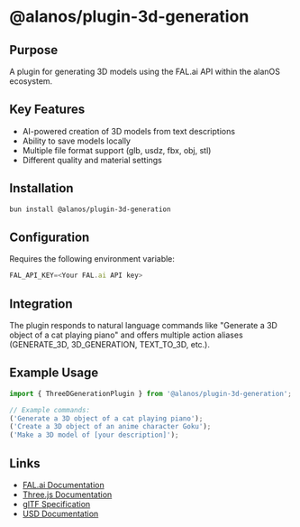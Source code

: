 # @alanos/plugin-3d-generation

## Purpose

A plugin for generating 3D models using the FAL.ai API within the alanOS ecosystem.

## Key Features

- AI-powered creation of 3D models from text descriptions
- Ability to save models locally
- Multiple file format support (glb, usdz, fbx, obj, stl)
- Different quality and material settings

## Installation

```bash
bun install @alanos/plugin-3d-generation
```

## Configuration

Requires the following environment variable:

```typescript
FAL_API_KEY=<Your FAL.ai API key>
```

## Integration

The plugin responds to natural language commands like "Generate a 3D object of a cat playing piano" and offers multiple action aliases (GENERATE_3D, 3D_GENERATION, TEXT_TO_3D, etc.).

## Example Usage

```typescript
import { ThreeDGenerationPlugin } from '@alanos/plugin-3d-generation';

// Example commands:
('Generate a 3D object of a cat playing piano');
('Create a 3D object of an anime character Goku');
('Make a 3D model of [your description]');
```

## Links

- [FAL.ai Documentation](https://fal.ai/docs)
- [Three.js Documentation](https://threejs.org/docs/)
- [glTF Specification](https://github.com/KhronosGroup/glTF)
- [USD Documentation](https://graphics.pixar.com/usd/docs/index.html)
